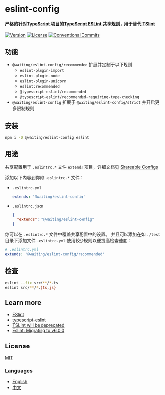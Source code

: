 # eslint-config

#### 严格的针对[TypeScript 项目](https://github.com/Microsoft/TypeScript)的[TypeScript ESLint](https://github.com/typescript-eslint/typescript-eslint) [共享规则](https://eslint.org/docs/developer-guide/shareable-configs)，用于替代 [TSlint](https://github.com/palantir/tslint)

[![Version](https://img.shields.io/npm/v/@waiting/eslint-config.svg)](https://www.npmjs.com/package/@waiting/eslint-config)
[![License](https://img.shields.io/badge/license-MIT-blue.svg)](https://opensource.org/licenses/MIT)
[![Conventional Commits](https://img.shields.io/badge/Conventional%20Commits-1.0.0-yellow.svg)](https://conventionalcommits.org)


## 功能
- `@waiting/eslint-config/recommended` 扩展并定制于以下规则
  - `eslint-plugin-import`
  - `eslint-plugin-node`
  - `eslint-plugin-unicorn`
  - `eslint:recommended`
  - `@typescript-eslint/recommended`
  - `@typescript-eslint/recommended-requiring-type-checking`
- `@waiting/eslint-config` 扩展于 `@waiting/eslint-config/strict` 并开启更多限制规则


## 安装

```sh
npm i -D @waiting/eslint-config eslint
```


## 用途
共享配置用于 `.eslintrc.*` 文件 `extends` 项目，详细文档见 [Shareable Configs](https://cn.eslint.org/docs/developer-guide/shareable-configs)

添加以下内容到你的 `.eslintrc.*` 文件：
- `.eslintrc.yml` 
  ```yml
  extends: '@waiting/eslint-config' 
  ```
- `.eslintrc.json` 
  ```json
  {
    "extends": "@waiting/eslint-config"
  }
  ```

你可以在 `.eslintrc.*` 文件中覆盖共享配置中的设置。
并且可以添加在如 `./test` 目录下添加文件 `.eslintrc.yml` 使用较少规则以便提高检查速度：
```yml
# .eslintrc.yml
extends: '@waiting/eslint-config/recommended'
```


## 检查

```sh
eslint --fix src/**/*.ts
eslint src/**/*.{ts,js}
```


## Learn more
- [ESlint](https://cn.eslint.org/)
- [typescript-eslint](https://github.com/typescript-eslint/typescript-eslint)
- [TSLint will be deprecated](https://github.com/palantir/tslint/issues/4534)
- [Eslint: Migrating to v6.0.0](https://eslint.org/docs/user-guide/migrating-to-6.0.0#package-loading-simplification)


## License
[MIT](LICENSE)


### Languages
- [English](README.md)
- [中文](README.zh-CN.md)

